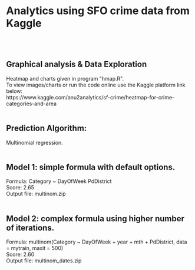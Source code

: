<h1>
Analytics using SFO crime data from Kaggle </h1><br><br>

<h2>Graphical analysis & Data Exploration </h2>
Heatmap and charts given in program "hmap.R". <br>
To view images/charts or run the code online use the Kaggle platform link below: <br>
https://www.kaggle.com/anu2analytics/sf-crime/heatmap-for-crime-categories-and-area <br><br>

<h2>Prediction Algorithm: </h2>
Multinomial regression.
<br><br>

<h2>Model 1: simple formula with default options. </h2>
Formula: Category ~ DayOfWeek PdDistrict<br>
Score: 2.65 <br>
Output file: multinom.zip <br> <br>

<h2>Model 2: complex formula using higher number of iterations. </h2>
Formula:  multinom(Category ~ DayOfWeek + year + mth + PdDistrict, 
                data = mytrain, maxit = 500)<br>
Score: 2.60 <br>
Output file: multinom_dates.zip <br>

